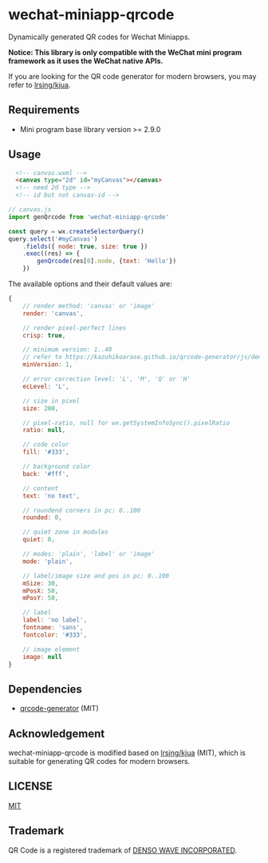 # wechat-miniapp-qrcode

Dynamically generated QR codes for Wechat Miniapps.

**Notice: This library is only compatible with the WeChat mini program framework as it uses the WeChat native APIs.**

If you are looking for the QR code generator for modern browsers, you may refer to [lrsjng/kjua](https://github.com/lrsjng/kjua).

## Requirements

- Mini program base library version >= 2.9.0

## Usage

```html
  <!-- canvas.wxml -->
  <canvas type="2d" id="myCanvas"></canvas>
  <!-- need 2d type -->
  <!-- id but not canvas-id -->
```

```js
// canvas.js
import genQrcode from 'wechat-miniapp-qrcode'

const query = wx.createSelectorQuery()
query.select('#myCanvas')
    .fields({ node: true, size: true })
    .exec((res) => {
        genQrcode(res[0].node, {text: 'Hello'})
    })
```

The available options and their default values are:

```js
{
    // render method: 'canvas' or 'image'
    render: 'canvas',

    // render pixel-perfect lines
    crisp: true,

    // minimum version: 1..40
    // refer to https://kazuhikoarase.github.io/qrcode-generator/js/demo/ for more
    minVersion: 1,

    // error correction level: 'L', 'M', 'Q' or 'H'
    ecLevel: 'L',

    // size in pixel
    size: 200,

    // pixel-ratio, null for wx.getSystemInfoSync().pixelRatio
    ratio: null,

    // code color
    fill: '#333',

    // background color
    back: '#fff',

    // content
    text: 'no text',

    // roundend corners in pc: 0..100
    rounded: 0,

    // quiet zone in modules
    quiet: 0,

    // modes: 'plain', 'label' or 'image'
    mode: 'plain',

    // label/image size and pos in pc: 0..100
    mSize: 30,
    mPosX: 50,
    mPosY: 50,

    // label
    label: 'no label',
    fontname: 'sans',
    fontcolor: '#333',

    // image element
    image: null
}
```

## Dependencies

- [qrcode-generator](https://github.com/kazuhikoarase/qrcode-generator) (MIT)

## Acknowledgement

wechat-miniapp-qrcode is modified based on [lrsjng/kjua](https://github.com/lrsjng/kjua) (MIT), which is suitable for generating QR codes for modern browsers.

## LICENSE

[MIT](https://github.com/fourdim/wechat-miniapp-qrcode/blob/main/LICENSE)

## Trademark

QR Code is a registered trademark of [DENSO WAVE INCORPORATED](http://www.denso-wave.com/en/).
